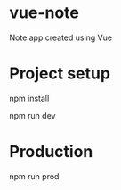 # vue-note
Note app created using Vue

# Project setup
npm install

npm run dev

# Production
npm run prod
